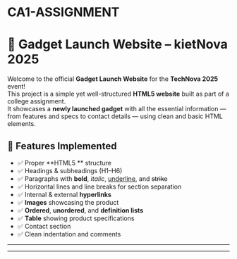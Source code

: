 # CA1-ASSIGNMENT
# 🚀 Gadget Launch Website – kietNova 2025

Welcome to the official **Gadget Launch Website** for the **TechNova 2025** event!  
This project is a simple yet well-structured **HTML5 website** built as part of a college assignment.  
It showcases a **newly launched gadget** with all the essential information — from features and specs to contact details — using clean and basic HTML elements.

## 🧠 Features Implemented

- ✅ Proper **HTML5 ** structure  
- ✅ Headings & subheadings (H1–H6)  
- ✅ Paragraphs with **bold**, *italic*, <u>underline</u>, and ~~strike~~  
- ✅ Horizontal lines and line breaks for section separation  
- ✅ Internal & external **hyperlinks**  
- ✅ **Images** showcasing the product  
- ✅ **Ordered**, **unordered**, and **definition lists**  
- ✅ **Table** showing product specifications  
- ✅ Contact section  
- ✅ Clean indentation and comments

---


---







